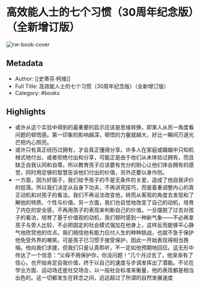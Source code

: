 # 高效能人士的七个习惯（30周年纪念版）（全新增订版）

![rw-book-cover](https://wfqqreader-1252317822.image.myqcloud.com/cover/600/33810600/s_33810600.jpg)

## Metadata
- Author: [[史蒂芬·柯维]]
- Full Title: 高效能人士的七个习惯（30周年纪念版）（全新增订版）
- Category: #books

## Highlights
- 或许从这个实验中得到的最重要的启示应该是思维转换，即某人从另一角度看问题的顿悟感。第一印象的影响越深，顿悟的力量就越大，好比一瞬间万道光芒把内心照亮。
- 或许只有真正经历过拥有，才会真正懂得分享。许多人在家庭或婚姻中只知机械式地付出，或者拒绝付出和分享，可能正是由于他们从未体验过拥有，而且缺乏自我认同和自尊。所以教育孩子应该要有充分的耐心让他们体会拥有的感觉，同时用足够的智慧告诉他们付出的价值，另外还要以身作则。
- 一方面，因为好面子，我们给予孩子的不是无条件的关爱，造成了他自我评价的低落。所以我们决定从自身下功夫，不再讲究技巧，而是着重调整内心的真正动机和对孩子的看法。我们不再设法改变他，转而从客观的角度去发现和了解他的特质、个性与价值。另一方面，我们也自觉地改变了自己的动机，培育了内在的安全感，不再用孩子的表现来判断自己的价值。一旦摆脱了过去对孩子的看法，培育了基于价值观的动机，我们顿时感到一种新气象——不必再拿孩子与旁人比较，不必把固定的社会模式强加在他身上，这样反而能够平心静气地欣赏他的优点。我们相信他有能力应付人生的种种挑战，也就不急于保护他免受外界的嘲笑。可是孩子已习惯于接受保护，因此一开始表现得相当畏缩。他向我们求援，但我们只是认真聆听，不一定如他预期地回应。这无形中传达了一个信息：“父母不用保护你，你没问题！”几个月过去了，他渐渐有了信心，也开始肯定自我价值，终于以自己的速度与步调发挥出了潜能。不论在学业方面、运动场还是社交场合，以一般社会标准来衡量，他的表现都是相当出色的。这一切都发生在转念之间，远远超过了所谓的自然发展速度
